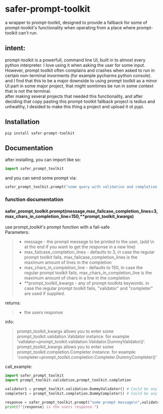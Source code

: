 # safer-prompt-toolkit
a wrapper to prompt-toolkit, designed to provide a fallback for some of prompt-toolkit's functionality when operating from a place where prompt-toolkit can't run.  
## intent:  
prompt-toolkit is a powerfull, command line UI, built in to almost every python interpreter. I love using it when asking the user for some input. However, prompt toolkit often complains and crashes when asked to run in certain non-terminal invorments (for example pycharms python console). and I find that this to be a major downside to using prompt toolkit as a minor UI part in some major project, that might somtimes be run in some context that is not the terminal.  
after making several projects that needed this functionality, and after deciding that copy pasting this prompt-toolkit fallback project is tedius and unhealthy, I desided to make this thing a project and upload it ot pypi.

## Installation
```
pip install safer-prompt-toolkit
```

## Documentation
after installing, you can import like so:
```python
import safer_prompt_toolkit
```
and you can send some prompt via:
```python
safer_prompt_toolkit.prompt("some query with validation and completion options")
```

### function documentation
#### safer_prompt_toolkit.prompt(message,max_failcase_completion_lines=3,max_chars_in_completion_line=150,**prompt_toolkit_kwargs)
use prompt_toolkit's prompt function with a fail-safe  
Parameters:  
>  - message - the prompt messege to be printed to the user, (add \n at the end if you want to get the response in a new line)  
>  - max_failcase_completion_lines - defaults to 3, in case the regular prompt toolkit fails, max_failcase_completion_lines is the maximum amount of lines in the completion  
>  - max_chars_in_completion_line - defaults to 150, in case the regular prompt toolkit fails, max_chars_in_completion_line is the maximum amount of chars in a line in the completion  
>  - \*\*prompt_toolkit_kwargs - any of prompt-toolkits keywords. in case the regular prompt toolkit fails, "validator" and "completer" are used if supplied.  

returns:
> - the users response  

info: 
> prompt_toolkit_kwargs allows you to enter some prompt_toolkit.validation.Validator instance. for example 'validator=prompt_toolkit.validation.Validator.DummyValidator()'.  
prompt_toolkit_kwargs allows you to enter some prompt_toolkit.completion.Completer instance. for example 'completer=prompt_toolkit.completion.Completer.DummyCompleter()'  

call_example:  
```python
import safer_prompt_toolkit
import prompt_toolkit.validation,prompt_toolkit.completion

validator1 = prompt_toolkit.validation.DummyValidator() # Could be any prompt_toolkit.validation.Validator instance.
completer1 = prompt_toolkit.completion.DummyCompleter() # Could be any prompt_toolkit.completion.Completer instance.

response = safer_prompt_toolkit.prompt("some prompt message\n",validator=validator1,completer=completer1)
print(f"{response} is the users response.") 
```
